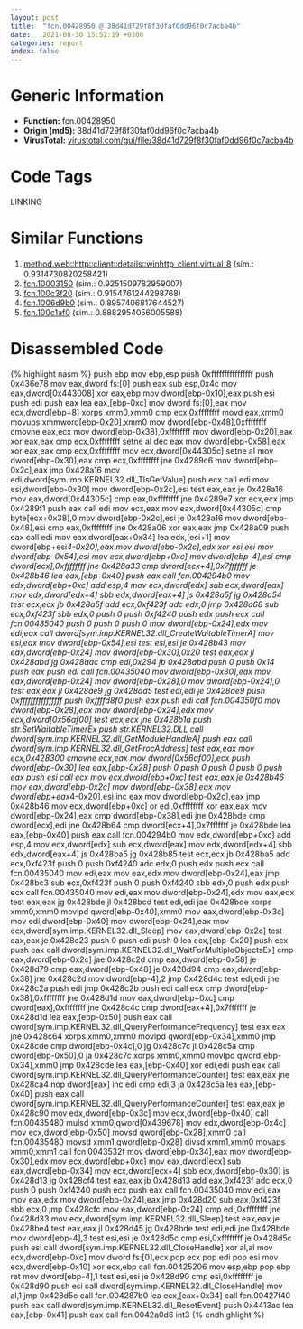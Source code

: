 ```yaml
---
layout: post
title:  "fcn.00428950 @ 38d41d729f8f30faf0dd96f0c7acba4b"
date:   2021-08-30 15:52:19 +0300
categories: report
index: false
---
```


# Generic Information
- **Function:** fcn.00428950
- **Origin (md5):** 38d41d729f8f30faf0dd96f0c7acba4b
- **VirusTotal:** [virustotal.com/gui/file/38d41d729f8f30faf0dd96f0c7acba4b][virustotal_ref]

# Code Tags
<span class="tag" id="LINKING">LINKING</span>


# Similar Functions

1. [method.web꞉꞉http꞉꞉client꞉꞉details꞉꞉winhttp\_client.virtual\_8][similar_1_ref] (sim.: 0.9314730820258421)
2. [fcn.10003150][similar_2_ref] (sim.: 0.9251509782959007)
3. [fcn.100c3f20][similar_3_ref] (sim.: 0.9154761244298768)
4. [fcn.1006d9b0][similar_4_ref] (sim.: 0.8957406817644527)
5. [fcn.100c1af0][similar_5_ref] (sim.: 0.8882954056005588)


# Disassembled Code

{% highlight nasm %}
push ebp
mov ebp,esp
push 0xffffffffffffffff
push 0x436e78
mov eax,dword fs:[0]
push eax
sub esp,0x4c
mov eax,dword[0x443008]
xor eax,ebp
mov dword[ebp-0x10],eax
push esi
push edi
push eax
lea eax,[ebp-0xc]
mov dword fs:[0],eax
mov ecx,dword[ebp+8]
xorps xmm0,xmm0
cmp ecx,0xffffffff
movd eax,xmm0
movups xmmword[ebp-0x20],xmm0
mov dword[ebp-0x48],0xffffffff
cmovne eax,ecx
mov dword[ebp-0x38],0xffffffff
mov dword[ebp-0x20],eax
xor eax,eax
cmp ecx,0xffffffff
setne al
dec eax
mov dword[ebp-0x58],eax
xor eax,eax
cmp ecx,0xffffffff
mov ecx,dword[0x44305c]
setne al
mov dword[ebp-0x30],eax
cmp ecx,0xffffffff
jne 0x4289c6
mov dword[ebp-0x2c],eax
jmp 0x428a16
mov edi,dword[sym.imp.KERNEL32.dll_TlsGetValue]
push ecx
call edi
mov esi,dword[ebp-0x30]
mov dword[ebp-0x2c],esi
test eax,eax
je 0x428a16
mov eax,dword[0x44305c]
cmp eax,0xffffffff
jne 0x4289e7
xor ecx,ecx
jmp 0x4289f1
push eax
call edi
mov ecx,eax
mov eax,dword[0x44305c]
cmp byte[ecx+0x38],0
mov dword[ebp-0x2c],esi
je 0x428a16
mov dword[ebp-0x48],esi
cmp eax,0xffffffff
jne 0x428a06
xor eax,eax
jmp 0x428a09
push eax
call edi
mov eax,dword[eax+0x34]
lea edx,[esi+1]
mov dword[ebp+esi*4-0x20],eax
mov dword[ebp-0x2c],edx
xor esi,esi
mov dword[ebp-0x54],esi
mov ecx,dword[ebp+0xc]
mov dword[ebp-4],esi
cmp dword[ecx],0xffffffff
jne 0x428a33
cmp dword[ecx+4],0x7fffffff
je 0x428b46
lea eax,[ebp-0x40]
push eax
call fcn.004294b0
mov edx,dword[ebp+0xc]
add esp,4
mov ecx,dword[edx]
sub ecx,dword[eax]
mov edx,dword[edx+4]
sbb edx,dword[eax+4]
js 0x428a5f
jg 0x428a54
test ecx,ecx
jb 0x428a5f
add ecx,0xf423f
adc edx,0
jmp 0x428a68
sub ecx,0xf423f
sbb edx,0
push 0
push 0xf4240
push edx
push ecx
call fcn.00435040
push 0
push 0
push 0
mov dword[ebp-0x24],edx
mov edi,eax
call dword[sym.imp.KERNEL32.dll_CreateWaitableTimerA]
mov esi,eax
mov dword[ebp-0x54],esi
test esi,esi
je 0x428b43
mov eax,dword[ebp-0x24]
mov dword[ebp-0x30],0x20
test eax,eax
jl 0x428abd
jg 0x428aac
cmp edi,0x294
jb 0x428abd
push 0
push 0x14
push eax
push edi
call fcn.00435040
mov dword[ebp-0x30],eax
mov eax,dword[ebp-0x24]
mov dword[ebp-0x28],0
mov dword[ebp-0x24],0
test eax,eax
jl 0x428ae9
jg 0x428ad5
test edi,edi
je 0x428ae9
push 0xffffffffffffffff
push 0xffffd8f0
push eax
push edi
call fcn.004350f0
mov dword[ebp-0x28],eax
mov dword[ebp-0x24],edx
mov ecx,dword[0x56af00]
test ecx,ecx
jne 0x428b1a
push str.SetWaitableTimerEx
push str.KERNEL32.DLL
call dword[sym.imp.KERNEL32.dll_GetModuleHandleA]
push eax
call dword[sym.imp.KERNEL32.dll_GetProcAddress]
test eax,eax
mov ecx,0x428300
cmovne ecx,eax
mov dword[0x56af00],ecx
push dword[ebp-0x30]
lea eax,[ebp-0x28]
push 0
push 0
push 0
push 0
push eax
push esi
call ecx
mov ecx,dword[ebp+0xc]
test eax,eax
je 0x428b46
mov eax,dword[ebp-0x2c]
mov dword[ebp-0x38],eax
mov dword[ebp+eax*4-0x20],esi
inc eax
mov dword[ebp-0x2c],eax
jmp 0x428b46
mov ecx,dword[ebp+0xc]
or edi,0xffffffff
xor eax,eax
mov dword[ebp-0x24],eax
cmp dword[ebp-0x38],edi
jne 0x428bde
cmp dword[ecx],edi
jne 0x428b64
cmp dword[ecx+4],0x7fffffff
je 0x428bde
lea eax,[ebp-0x40]
push eax
call fcn.004294b0
mov edx,dword[ebp+0xc]
add esp,4
mov ecx,dword[edx]
sub ecx,dword[eax]
mov edx,dword[edx+4]
sbb edx,dword[eax+4]
js 0x428ba5
jg 0x428b85
test ecx,ecx
jb 0x428ba5
add ecx,0xf423f
push 0
push 0xf4240
adc edx,0
push edx
push ecx
call fcn.00435040
mov edi,eax
mov eax,edx
mov dword[ebp-0x24],eax
jmp 0x428bc3
sub ecx,0xf423f
push 0
push 0xf4240
sbb edx,0
push edx
push ecx
call fcn.00435040
mov edi,eax
mov dword[ebp-0x24],edx
mov eax,edx
test eax,eax
jg 0x428bde
jl 0x428bcd
test edi,edi
jae 0x428bde
xorps xmm0,xmm0
movlpd qword[ebp-0x40],xmm0
mov eax,dword[ebp-0x3c]
mov edi,dword[ebp-0x40]
mov dword[ebp-0x24],eax
mov ecx,dword[sym.imp.KERNEL32.dll_Sleep]
mov eax,dword[ebp-0x2c]
test eax,eax
je 0x428c23
push 0
push edi
push 0
lea ecx,[ebp-0x20]
push ecx
push eax
call dword[sym.imp.KERNEL32.dll_WaitForMultipleObjectsEx]
cmp eax,dword[ebp-0x2c]
jae 0x428c2d
cmp eax,dword[ebp-0x58]
je 0x428d79
cmp eax,dword[ebp-0x48]
je 0x428d94
cmp eax,dword[ebp-0x38]
jne 0x428c2d
mov dword[ebp-4],2
jmp 0x428d4c
test edi,edi
jne 0x428c2a
push edi
jmp 0x428c2b
push edi
call ecx
cmp dword[ebp-0x38],0xffffffff
jne 0x428d1d
mov eax,dword[ebp+0xc]
cmp dword[eax],0xffffffff
jne 0x428c4c
cmp dword[eax+4],0x7fffffff
je 0x428d1d
lea eax,[ebp-0x50]
push eax
call dword[sym.imp.KERNEL32.dll_QueryPerformanceFrequency]
test eax,eax
jne 0x428c64
xorps xmm0,xmm0
movlpd qword[ebp-0x34],xmm0
jmp 0x428cde
cmp dword[ebp-0x4c],0
jg 0x428c7c
jl 0x428c5a
cmp dword[ebp-0x50],0
ja 0x428c7c
xorps xmm0,xmm0
movlpd qword[ebp-0x34],xmm0
jmp 0x428cde
lea eax,[ebp-0x40]
xor edi,edi
push eax
call dword[sym.imp.KERNEL32.dll_QueryPerformanceCounter]
test eax,eax
jne 0x428ca4
nop dword[eax]
inc edi
cmp edi,3
ja 0x428c5a
lea eax,[ebp-0x40]
push eax
call dword[sym.imp.KERNEL32.dll_QueryPerformanceCounter]
test eax,eax
je 0x428c90
mov edx,dword[ebp-0x3c]
mov ecx,dword[ebp-0x40]
call fcn.00435480
mulsd xmm0,qword[0x439678]
mov edx,dword[ebp-0x4c]
mov ecx,dword[ebp-0x50]
movsd qword[ebp-0x28],xmm0
call fcn.00435480
movsd xmm1,qword[ebp-0x28]
divsd xmm1,xmm0
movaps xmm0,xmm1
call fcn.0043532f
mov dword[ebp-0x34],eax
mov dword[ebp-0x30],edx
mov ecx,dword[ebp+0xc]
mov eax,dword[ecx]
sub eax,dword[ebp-0x34]
mov ecx,dword[ecx+4]
sbb ecx,dword[ebp-0x30]
js 0x428d13
jg 0x428cf4
test eax,eax
jb 0x428d13
add eax,0xf423f
adc ecx,0
push 0
push 0xf4240
push ecx
push eax
call fcn.00435040
mov edi,eax
mov eax,edx
mov dword[ebp-0x24],eax
jmp 0x428d20
sub eax,0xf423f
sbb ecx,0
jmp 0x428cfc
mov eax,dword[ebp-0x24]
cmp edi,0xffffffff
jne 0x428d33
mov ecx,dword[sym.imp.KERNEL32.dll_Sleep]
test eax,eax
je 0x428be4
test eax,eax
jl 0x428d45
jg 0x428bde
test edi,edi
jne 0x428bde
mov dword[ebp-4],3
test esi,esi
je 0x428d5c
cmp esi,0xffffffff
je 0x428d5c
push esi
call dword[sym.imp.KERNEL32.dll_CloseHandle]
xor al,al
mov ecx,dword[ebp-0xc]
mov dword fs:[0],ecx
pop ecx
pop edi
pop esi
mov ecx,dword[ebp-0x10]
xor ecx,ebp
call fcn.00425206
mov esp,ebp
pop ebp
ret
mov dword[ebp-4],1
test esi,esi
je 0x428d90
cmp esi,0xffffffff
je 0x428d90
push esi
call dword[sym.imp.KERNEL32.dll_CloseHandle]
mov al,1
jmp 0x428d5e
call fcn.004287b0
lea ecx,[eax+0x34]
call fcn.00427f40
push eax
call dword[sym.imp.KERNEL32.dll_ResetEvent]
push 0x4413ac
lea eax,[ebp-0x41]
push eax
call fcn.0042a0d6
int3
{% endhighlight %}


[similar_1_ref]: /report/method.web꞉꞉http꞉꞉client꞉꞉details꞉꞉winhttp_client.virtual_8@27ac6b5c7fa1ad11790cdc733c25a701
[similar_2_ref]: /report/fcn.10003150@b74a1e462e0b6bacec09e2503391e156
[similar_3_ref]: /report/fcn.100c3f20@a0ac129ff3ea4c0dfa9529c259a9502c
[similar_4_ref]: /report/fcn.1006d9b0@a0ac129ff3ea4c0dfa9529c259a9502c
[similar_5_ref]: /report/fcn.100c1af0@a0ac129ff3ea4c0dfa9529c259a9502c
[virustotal_ref]: https://www.virustotal.com/gui/file/38d41d729f8f30faf0dd96f0c7acba4b